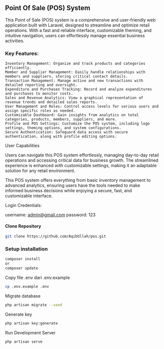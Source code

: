 
## Point Of Sale (POS) System

This Point of Sale (POS) system is a comprehensive and user-friendly web application built with Laravel, designed to streamline and optimize retail operations. With a fast and reliable interface, customizable theming, and intuitive navigation, users can effortlessly manage essential business activities.

### Key Features:

    Inventory Management: Organize and track products and categories efficiently.
    Member and Supplier Management: Easily handle relationships with members and suppliers, storing critical contact details.
    Transaction Management: Manage active and new transactions with detailed reporting and oversight.
    Expenditure and Purchases Tracking: Record and analyze expenditures and purchases to monitor costs.
    Sales and Revenue Analytics: View a graphical representation of revenue trends and detailed sales reports.
    User Management and Roles: Control access levels for various users and assign specific roles as needed.
    Customizable Dashboard: Gain insights from analytics on total categories, products, members, suppliers, and more.
    Profile and POS Settings: Customize the POS system, including logo settings, theming options, and system configurations.
    Secure Authentication: Safeguard data access with secure authentication, along with profile editing options.

User Capabilities

Users can navigate this POS system effortlessly, managing day-to-day retail operations and accessing critical data for business growth. The streamlined experience is enhanced with customizable settings, making it an adaptable solution for any retail environment.


This POS system offers everything from basic inventory management to advanced analytics, ensuring users have the tools needed to make informed business decisions while enjoying a secure, fast, and customizable interface.

Login Credentials:

username: admin@gmail.com
password: 123

#### Clone Repository
```bash
git clone https://github.com/AqibUllah/pos.git
```

### Setup installation
```bash
composer install 
or
composer update
```
Copy file .env dari .env.example
```bash
cp .env.example .env
```

Migrate database
```bash
php artisan migrate --seed
```

Generate key
```bash
php artisan key:generate
```
Run Development Server
```bash
php artisan serve
```

